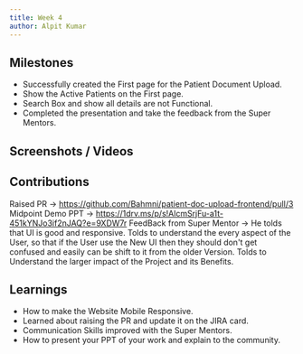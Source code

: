 ```yaml
---
title: Week 4
author: Alpit Kumar
---
```


## Milestones
- Successfully created the First page for the Patient Document Upload.
- Show the Active Patients on the First page.
- Search Box and show all details are not Functional.
- Completed the presentation and take the feedback from the Super Mentors.

## Screenshots / Videos 

## Contributions
Raised PR -> https://github.com/Bahmni/patient-doc-upload-frontend/pull/3
Midpoint Demo PPT -> https://1drv.ms/p/s!AlcmSrjFu-a1t-451kYNJo3if2nJAQ?e=9XDW7r
FeedBack from Super Mentor -> He tolds that UI is good and responsive. Tolds to understand the every aspect of the User, so that if the User use the New UI then they should don't get confused and easily can be shift to it from the older Version. Tolds to Understand the larger impact of the Project and its Benefits.

## Learnings
- How to make the Website Mobile Responsive.
- Learned about raising the PR and update it on the JIRA card.
- Communication Skills improved with the Super Mentors.
- How to present your PPT of your work and explain to the community.